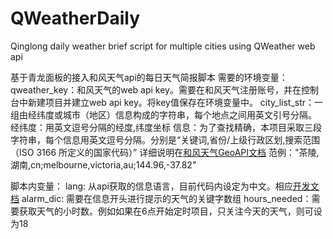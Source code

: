 # QWeatherDaily
Qinglong daily weather brief script for multiple cities using QWeather web api 

基于青龙面板的接入和风天气api的每日天气简报脚本
需要的环境变量：
qweather_key：和风天气的web api key。需要在和风天气注册账号，并在控制台中新建项目并建立web api key。将key值保存在环境变量中。
city_list_str：一组由经纬度或城市（地区）信息构成的字符串，每个地点之间用英文引号分隔。
  经纬度：用英文逗号分隔的经度,纬度坐标
  信息：为了查找精确，本项目采取三段字符串，每个信息用英文逗号分隔。分别是“关键词,省份/上级行政区划,搜索范围（ISO 3166 所定义的国家代码）”
  详细说明在[和风天气GeoAPI文档](https://dev.qweather.com/docs/api/geoapi/city-lookup/)
  范例："茶陵,湖南,cn;melbourne,victoria,au;144.96,-37.82"

脚本内变量：
lang: 从api获取的信息语言，目前代码内设定为中文。相应[开发文档](https://dev.qweather.com/docs/resource/language/)
alarm_dic: 需要在信息开头进行提示的天气的关键字数组
hours_needed：需要获取天气的小时数。例如如果在6点开始定时项目，只关注今天的天气，则可设为18
